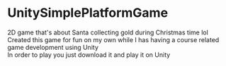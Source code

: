 # UnitySimplePlatformGame
2D game that's about Santa collecting gold during Christmas time lol                    
Created this game for fun on my own while I has having a course related game development using Unity                           
In order to play you just download it and play it on Unity                                  
